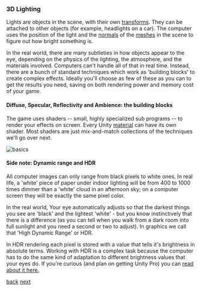 ### 3D Lighting 

Lights are objects in the scene, with their own [transforms](glossary.md#transform). They can be attached to other objects (for example, headlights on a car).  The computer uses the position of the light and the [normals](glossary.md#normal) of the [meshes](glossary.md#mesh) in the scene to figure out how bright something is. 

In the real world, there are many subtleties in how objects appear to the eye, depending on the physics of the lighting, the atmosphere, and the materials involved. Computers can't handle all of that in real time. Instead, there are a bunch of standard techniques which work as 'building blocks' to create complex effects. Ideally you'll choose as few of these as you can to get the results you need, saving on both rendering power and memory cost of your game.  

#### Diffuse, Specular, Reflectivity and Ambience: the building blocks

The game uses shaders -- small, highly specialized sub programs -- to render your effects on screen. Every Unity [material](glossary.md#material) can have its own shader. Most shaders are just mix-and-match collections of the techniques we'll go over next.

![basics](http://www.beyond3d.com/images/articles/Geometry/lighting-specular-sphere.gif)
#### Side note: Dynamic range and HDR

All computer images can only range from black pixels to white ones. In real life, a 'white' piece of paper under indoor lighting will be from 400 to 1000 times dimmer than a 'white' cloud in an afternoon sky; on a computer screen they will be exactly the same pixel color.  

In the real world, Your eye automatically adjusts so that the darkest things you see are 'black' and the lightest 'white' - but you know instinctively that there is a difference (as you can tell when you walk from a dark room into full sunlight and you need a second or two to adjust).  In graphics 
 we call that 'High Dynamic Range' or HDR.  

In HDR rendering each pixel is stored with a value that tells it's brightness in absolute terms.  Working with HDR is a complex task because the computer has to do the same kind of adaptation to different brightness values that your eyes do. If you're curious (and plan on getting Unity Pro) you can [read about it here.](http://docs.unity3d.com/Documentation/Manual/HDR.html)

[back](2-2-how-3d-models-work.md) [next](2-4-diffuse-lighting.md)
